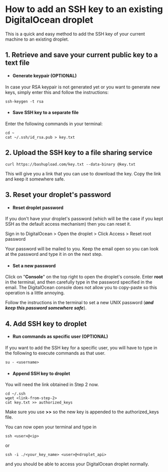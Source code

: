 # How to add an SSH key to an existing DigitalOcean droplet


This is a quick and easy method to add the SSH key of your current machine to an existing droplet.
## 1. Retrieve and save your current public key to a text file

* ####  Generate keypair (OPTIONAL)
In case your RSA keypair is not generated yet or you want to generate new keys, simply enter this and follow the instructions:

```
ssh-keygen -t rsa
```

* ####  Save SSH key to a separate file
Enter the following commands in your terminal:

```
cd ~
cat ~/.ssh/id_rsa.pub > key.txt
```

## 2. Upload the SSH key to a file sharing service

```
curl https://bashupload.com/key.txt --data-binary @key.txt
```

This will give you a link that you can use to download the key. Copy the link and keep it somewhere safe.
## 3. Reset your droplet's password

* ####  Reset droplet password

If you don't have your droplet's password (which will be the case if you kept SSH as the default access mechanism) then you can reset it.

Sign in to DigitalOcean > Open the droplet > Click Access > Reset root password

Your password will be mailed to you. Keep the email open so you can look at the password and type it in on the next step.

* #### Set a new password
Click on "**Console**" on the top right to open the droplet's console. Enter **root** in the terminal, and then carefully type in the password specified in the email. The DigitalOcean console does not allow you to copy-paste so this operation is a little annoying.

  Follow the instructions in the terminal to set a new UNIX password (**_and keep this password somewhere safe_**).

## 4. Add SSH key to droplet

  * ####  Run commands as specific user (OPTIONAL)
If you want to add the SSH key for a specific user, you will have to type in the following to execute commands as that user.

```
su - <username>
```
  
* #### Append SSH key to droplet

You will need the link obtained in Step 2 now.

```
cd ~/.ssh
wget <link-from-step-2>
cat key.txt >> authorized_keys
```

Make sure you use **>>** so the new key is appended to the authorized_keys file.

You can now open your terminal and type in

```
ssh <user>@<ip>
```
or
```
ssh -i ./<your_key_name> <user>@<droplet_api>

```

and you should be able to access your DigitalOcean droplet normally.
